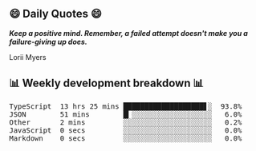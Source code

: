 ## 😄 Daily Quotes 😄

_**Keep a positive mind. Remember, a failed attempt doesn't make you a failure-giving up does.**_

Lorii Myers



## 📊 Weekly development breakdown 📊

<pre>TypeScript  13 hrs 25 mins ███████████████████▋░  93.8%
JSON        51 mins        █▎░░░░░░░░░░░░░░░░░░░   6.0%
Other       2 mins         ░░░░░░░░░░░░░░░░░░░░░   0.2%
JavaScript  0 secs         ░░░░░░░░░░░░░░░░░░░░░   0.0%
Markdown    0 secs         ░░░░░░░░░░░░░░░░░░░░░   0.0%</pre>
